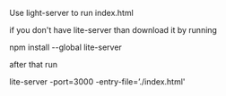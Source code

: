 
Use light-server to run index.html


if you don't have lite-server than download it by running

npm install --global lite-server

after that run 

lite-server -port=3000 -entry-file=’./index.html'
